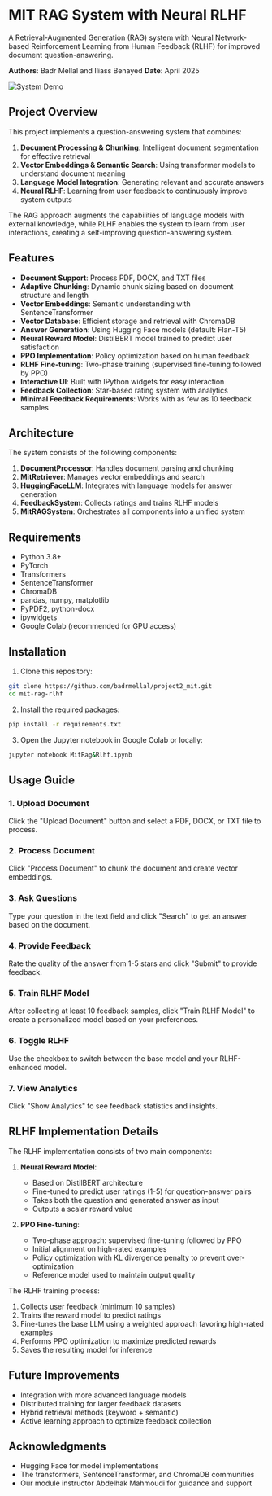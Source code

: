 # MIT RAG System with Neural RLHF

A Retrieval-Augmented Generation (RAG) system with Neural Network-based Reinforcement Learning from Human Feedback (RLHF) for improved document question-answering.

**Authors**: Badr Mellal and Iliass Benayed
**Date**: April 2025  


![System Demo](https://github.com/badrmellal/project2_mit/raw/main/docs/system-demo.png)

## Project Overview

This project implements a question-answering system that combines:

1. **Document Processing & Chunking**: Intelligent document segmentation for effective retrieval
2. **Vector Embeddings & Semantic Search**: Using transformer models to understand document meaning
3. **Language Model Integration**: Generating relevant and accurate answers
4. **Neural RLHF**: Learning from user feedback to continuously improve system outputs

The RAG approach augments the capabilities of language models with external knowledge, while RLHF enables the system to learn from user interactions, creating a self-improving question-answering system.

## Features

- **Document Support**: Process PDF, DOCX, and TXT files
- **Adaptive Chunking**: Dynamic chunk sizing based on document structure and length
- **Vector Embeddings**: Semantic understanding with SentenceTransformer
- **Vector Database**: Efficient storage and retrieval with ChromaDB
- **Answer Generation**: Using Hugging Face models (default: Flan-T5)
- **Neural Reward Model**: DistilBERT model trained to predict user satisfaction
- **PPO Implementation**: Policy optimization based on human feedback
- **RLHF Fine-tuning**: Two-phase training (supervised fine-tuning followed by PPO)
- **Interactive UI**: Built with IPython widgets for easy interaction
- **Feedback Collection**: Star-based rating system with analytics
- **Minimal Feedback Requirements**: Works with as few as 10 feedback samples

## Architecture

The system consists of the following components:

1. **DocumentProcessor**: Handles document parsing and chunking
2. **MitRetriever**: Manages vector embeddings and search
3. **HuggingFaceLLM**: Integrates with language models for answer generation
4. **FeedbackSystem**: Collects ratings and trains RLHF models
5. **MitRAGSystem**: Orchestrates all components into a unified system

## Requirements

- Python 3.8+
- PyTorch
- Transformers
- SentenceTransformer
- ChromaDB
- pandas, numpy, matplotlib
- PyPDF2, python-docx
- ipywidgets
- Google Colab (recommended for GPU access)

## Installation

1. Clone this repository:
```bash
git clone https://github.com/badrmellal/project2_mit.git
cd mit-rag-rlhf
```

2. Install the required packages:
```bash
pip install -r requirements.txt
```

3. Open the Jupyter notebook in Google Colab or locally:
```bash
jupyter notebook MitRag&Rlhf.ipynb
```

## Usage Guide

### 1. Upload Document

Click the "Upload Document" button and select a PDF, DOCX, or TXT file to process.

### 2. Process Document

Click "Process Document" to chunk the document and create vector embeddings.

### 3. Ask Questions

Type your question in the text field and click "Search" to get an answer based on the document.

### 4. Provide Feedback

Rate the quality of the answer from 1-5 stars and click "Submit" to provide feedback.

### 5. Train RLHF Model

After collecting at least 10 feedback samples, click "Train RLHF Model" to create a personalized model based on your preferences.

### 6. Toggle RLHF

Use the checkbox to switch between the base model and your RLHF-enhanced model.

### 7. View Analytics

Click "Show Analytics" to see feedback statistics and insights.

## RLHF Implementation Details

The RLHF implementation consists of two main components:

1. **Neural Reward Model**: 
   - Based on DistilBERT architecture
   - Fine-tuned to predict user ratings (1-5) for question-answer pairs
   - Takes both the question and generated answer as input
   - Outputs a scalar reward value

2. **PPO Fine-tuning**:
   - Two-phase approach: supervised fine-tuning followed by PPO
   - Initial alignment on high-rated examples
   - Policy optimization with KL divergence penalty to prevent over-optimization
   - Reference model used to maintain output quality

The RLHF training process:
1. Collects user feedback (minimum 10 samples)
2. Trains the reward model to predict ratings
3. Fine-tunes the base LLM using a weighted approach favoring high-rated examples
4. Performs PPO optimization to maximize predicted rewards
5. Saves the resulting model for inference

## Future Improvements

- Integration with more advanced language models
- Distributed training for larger feedback datasets
- Hybrid retrieval methods (keyword + semantic)
- Active learning approach to optimize feedback collection


## Acknowledgments

- Hugging Face for model implementations
- The transformers, SentenceTransformer, and ChromaDB communities
- Our module instructor Abdelhak Mahmoudi for guidance and support

